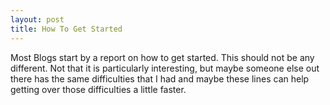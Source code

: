 ```yaml
---
layout: post
title: How To Get Started
---
```


Most Blogs start by a report on how to get started. This should not be any different. Not that it is particularly interesting, but maybe someone else out there has the same difficulties that I had and maybe these lines can help getting over those difficulties a little faster. 


